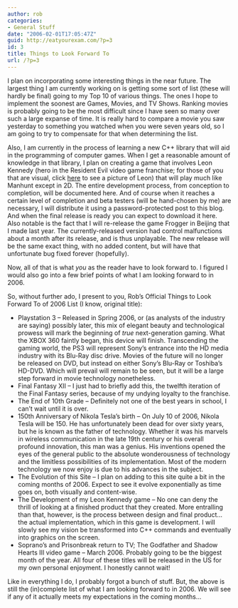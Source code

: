 ```yaml
---
author: rob
categories:
- General Stuff
date: "2006-02-01T17:05:47Z"
guid: http://eatyourexam.com/?p=3
id: 3
title: Things to Look Forward To
url: /?p=3
---
```

I plan on incorporating some interesting things in the near future. The largest thing I am currently working on is getting some sort of list (these will hardly be final) going to my Top 10 of various things. The ones I hope to implement the soonest are Games, Movies, and TV Shows. Ranking movies is probably going to be the most difficult since I have seen so many over such a large expanse of time. It is really hard to compare a movie you saw yesterday to something you watched when you were seven years old, so I am going to try to compensate for that when determining the list.

Also, I am currently in the process of learning a new C++ library that will aid in the programming of computer games. When I get a reasonable amount of knowledge in that library, I plan on creating a game that involves Leon Kennedy (hero in the Resident Evil video game franchise; for those of you that are visual, click [here](http://eatyourexam.com/my-images/lkennedy.jpg) to see a picture of Leon) that will play much like Manhunt except in 2D. The entire development process, from conception to completion, will be documented here. And of course when it reaches a certain level of completion and beta testers (will be hand-chosen by me) are necessary, I will distribute it using a password-protected post to this blog. And when the final release is ready you can expect to download it here. Also notable is the fact that I will re-release the game Frogger in Beijing that I made last year. The currently-released version had control malfunctions about a month after its release, and is thus unplayable. The new release will be the same exact thing, with no added content, but will have that unfortunate bug fixed forever (hopefully).

Now, all of that is what _you_ as the reader have to look forward to. I figured I would also go into a few brief points of what I am looking forward to in 2006.

So, without further ado, I present to you, Rob&#8217;s Official Things to Look Forward To of 2006 List (I know, original title):

  * Playstation 3 &#8211; Released in Spring 2006, or (as analysts of the industry are saying) possibly later, this mix of elegant beauty and technological prowess will mark the beginning of _true_ next-generation gaming. What the XBOX 360 faintly began, this device will finish. Transcending the gaming world, the PS3 will represent Sony&#8217;s entrance into the HD media industry with its Blu-Ray disc drive. Movies of the future will no longer be released on DVD, but instead on either Sony&#8217;s Blu-Ray or Toshiba&#8217;s HD-DVD. Which will prevail will remain to be seen, but it will be a large step forward in movie technology nonetheless.
  * Final Fantasy XII &#8211; I just had to briefly add this, the twelfth iteration of the Final Fantasy series, because of my undying loyalty to the franchise.
  * The End of 10th Grade &#8211; Definitely not one of the best years in school, I can&#8217;t wait until it is over.
  * 150th Anniversary of Nikola Tesla&#8217;s birth &#8211; On July 10 of 2006, Nikola Tesla will be 150. He has unfortunately been dead for over sixty years, but he is known as the father of technology. Whether it was his marvels in wireless communication in the late 19th century or his overall profound innovation, this man was a genius. His inventions opened the eyes of the general public to the absolute wonderousness of technology and the limitless possibilities of its implementation. Most of the modern technology we now enjoy is due to his advances in the subject.
  * The Evolution of this Site &#8211; I plan on adding to this site quite a bit in the coming months of 2006. Expect to see it evolve exponentially as time goes on, both visually and content-wise.
  * The Development of my Leon Kennedy game &#8211; No one can deny the thrill of looking at a finished product that they created. More entralling than that, however, is the process between design and final product&#8230; the actual implementation, which in this game is development. I will slowly see my vision be transformed into C++ commands and eventually into graphics on the screen.
  * Soprano&#8217;s and Prisonbreak return to TV; The Godfather and Shadow Hearts III video game &#8211; March 2006. Probably going to be the biggest month of the year. All four of these titles will be released in the US for my own personal enjoyment. I honestly cannot wait!

Like in everything I do, I probably forgot a bunch of stuff. But, the above is still the (in)complete list of what I am looking forward to in 2006. We will see if any of it actually meets my expectations in the coming months&#8230;